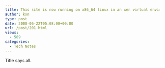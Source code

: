 ```yaml
---
title: This site is now running on x86_64 linux in an xen virtual environment, with selinux enabled
author: kxn
type: post
date: 2008-06-22T05:08:00+00:00
url: /post/201.html
views:
  - 589
categories:
  - Tech Notes
---
```


Title says all.
